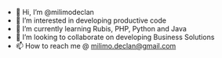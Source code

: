 - 👋 Hi, I’m @milimodeclan
- 👀 I’m interested in developing productive code
- 🌱 I’m currently learning Rubis, PHP, Python and Java
- 💞️ I’m looking to collaborate on developing Business Solutions
- 📫 How to reach me @  milimo.declan@gmail.com

<!---
milimodeclan/milimodeclan is a ✨ special ✨ repository because its `README.md` (this file) appears on your GitHub profile.
You can click the Preview link to take a look at your changes.
--->
